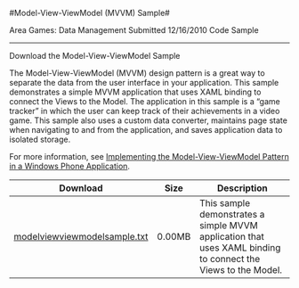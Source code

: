 #Model-View-ViewModel (MVVM) Sample#

Area
Games: Data Management
Submitted
12/16/2010
Code Sample

---

Download the Model-View-ViewModel Sample

The Model-View-ViewModel (MVVM) design pattern is a great way to separate the data from the user interface in your application. This sample demonstrates a simple MVVM application that uses XAML binding to connect the Views to the Model. The application in this sample is a “game tracker” in which the user can keep track of their achievements in a video game. This sample also uses a custom data converter, maintains page state when navigating to and from the application, and saves application data to isolated storage.

For more information, see [Implementing the Model-View-ViewModel Pattern in a Windows Phone Application](http://go.microsoft.com/fwlink/?LinkID=207966).



Download | Size | Description
---|---|---|
[modelviewviewmodelsample.txt](https://github.com/nkast/XNAGameStudio/blob/master/Documents/modelviewviewmodelsample.txt?raw=true) | 0.00MB | This sample demonstrates a simple MVVM application that uses XAML binding to connect the Views to the Model.
